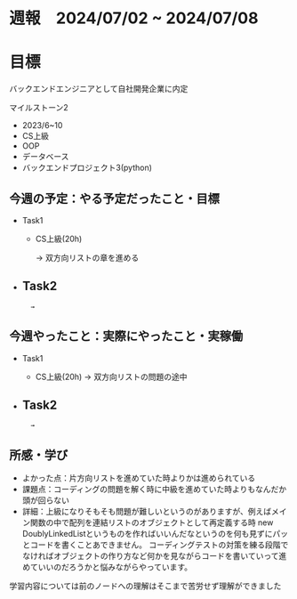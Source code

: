 # 週報　2024/07/02 ~ 2024/07/08

# 目標
バックエンドエンジニアとして自社開発企業に内定

マイルストーン2　
   - 2023/6~10
   - CS上級
   - OOP
   - データベース
   - バックエンドプロジェクト3(python)



## 今週の予定：やる予定だったこと・目標
- Task1
    - CS上級(20h)
        
        → 双方向リストの章を進める

- Task2
    -  
        
        → 



## 今週やったこと：実際にやったこと・実稼働
- Task1
    - CS上級(20h)
        → 双方向リストの問題の途中
    
- Task2
    -  

        → 

    
## 所感・学び
- よかった点：片方向リストを進めていた時よりかは進められている
- 課題点：コーディングの問題を解く時に中級を進めていた時よりもなんだか頭が回らない
- 詳細：上級になりそもそも問題が難しいというのがありますが、例えばメイン関数の中で配列を連結リストのオブジェクトとして再定義する時
new DoublyLinkedListというものを作ればいいんだなというのを何も見ずにパッとコードを書くことあできません。
コーディングテストの対策を練る段階でなければオブジェクトの作り方など何かを見ながらコードを書いていって進めていいのだろうかと悩みながらやっています。




学習内容については前のノードへの理解はそこまで苦労せず理解ができました









